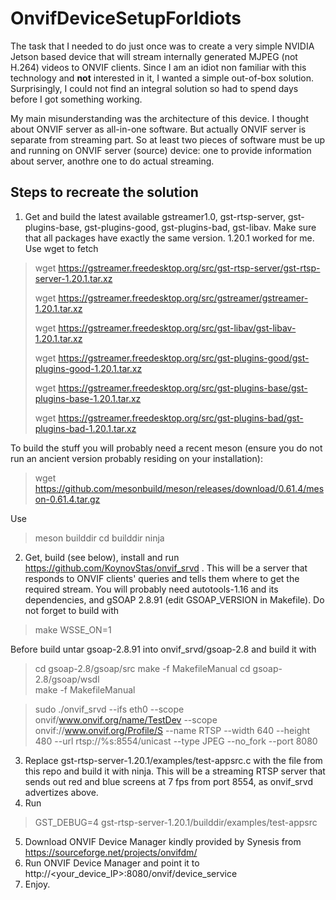 # OnvifDeviceSetupForIdiots

The task that I needed to do just once was to create a very simple NVIDIA Jetson based device that will stream internally generated MJPEG (not H.264) videos  to ONVIF clients. Since I am an idiot non familiar with this technology and **not** interested in it, I wanted a simple out-of-box solution. Surprisingly, I could not find an integral solution so had to spend days before I got something working.

My main misunderstanding was the architecture of this device. I thought about ONVIF server as all-in-one software. But actually ONVIF server is separate from streaming part. So at least two pieces of software must be up and running on ONVIF server (source) device: one to provide information about server, anothre one to do actual streaming.

## Steps to recreate the solution

1. Get and build the latest available gstreamer1.0, gst-rtsp-server, gst-plugins-base, gst-plugins-good, gst-plugins-bad, gst-libav. Make sure that all packages have exactly the same version. 1.20.1 worked for me. Use wget to fetch
> wget https://gstreamer.freedesktop.org/src/gst-rtsp-server/gst-rtsp-server-1.20.1.tar.xz
> 
> wget https://gstreamer.freedesktop.org/src/gstreamer/gstreamer-1.20.1.tar.xz
> 
> wget https://gstreamer.freedesktop.org/src/gst-libav/gst-libav-1.20.1.tar.xz
> 
> wget https://gstreamer.freedesktop.org/src/gst-plugins-good/gst-plugins-good-1.20.1.tar.xz
> 
> wget https://gstreamer.freedesktop.org/src/gst-plugins-base/gst-plugins-base-1.20.1.tar.xz
> 
> wget https://gstreamer.freedesktop.org/src/gst-plugins-bad/gst-plugins-bad-1.20.1.tar.xz

To build the stuff you will probably need a recent meson (ensure you do not run an ancient version probably residing on your installation):
> wget https://github.com/mesonbuild/meson/releases/download/0.61.4/meson-0.61.4.tar.gz

Use 

>meson builddir
>cd builddir 
>ninja

2. Get, build (see below), install and run https://github.com/KoynovStas/onvif_srvd . This will be a server that responds to ONVIF clients' queries and tells them where to get the required stream. You will probably need autotools-1.16 and its dependencies, and gSOAP 2.8.91 (edit GSOAP_VERSION in Makefile). Do not forget to build with 

> make WSSE_ON=1

Before build untar gsoap-2.8.91 into onvif_srvd/gsoap-2.8 and build it with

> cd gsoap-2.8/gsoap/src
> make -f MakefileManual 
> cd gsoap-2.8/gsoap/wsdl  
> make -f MakefileManual 

> sudo ./onvif_srvd --ifs eth0 --scope onvif/www.onvif.org/name/TestDev --scope onvif://www.onvif.org/Profile/S --name RTSP --width 640 --height 480 --url rtsp://%s:8554/unicast --type JPEG --no_fork --port 8080

3. Replace gst-rtsp-server-1.20.1/examples/test-appsrc.c with the file from this repo and build it with ninja. This will be a streaming RTSP server that sends out red and blue screens at 7 fps from port 8554, as onvif_srvd advertizes above.
4. Run 
>GST_DEBUG=4 gst-rtsp-server-1.20.1/builddir/examples/test-appsrc 
5. Download ONVIF Device Manager kindly provided by Synesis from https://sourceforge.net/projects/onvifdm/
6. Run ONVIF Device Manager and point it to http://<your_device_IP>:8080/onvif/device_service
7. Enjoy.

